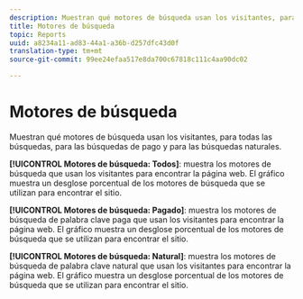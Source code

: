 ```yaml
---
description: Muestran qué motores de búsqueda usan los visitantes, para todas las búsquedas, para las búsquedas de pago y para las búsquedas naturales.
title: Motores de búsqueda
topic: Reports
uuid: a8234a11-ad83-44a1-a36b-d257dfc43d0f
translation-type: tm+mt
source-git-commit: 99ee24efaa517e8da700c67818c111c4aa90dc02

---
```



# Motores de búsqueda

Muestran qué motores de búsqueda usan los visitantes, para todas las búsquedas, para las búsquedas de pago y para las búsquedas naturales.

**[!UICONTROL Motores de búsqueda: Todos]**: muestra los motores de búsqueda que usan los visitantes para encontrar la página web. El gráfico muestra un desglose porcentual de los motores de búsqueda que se utilizan para encontrar el sitio.

**[!UICONTROL Motores de búsqueda: Pagado]**: muestra los motores de búsqueda de palabra clave paga que usan los visitantes para encontrar la página web. El gráfico muestra un desglose porcentual de los motores de búsqueda que se utilizan para encontrar el sitio.

**[!UICONTROL Motores de búsqueda: Natural]**: muestra los motores de búsqueda de palabra clave natural que usan los visitantes para encontrar la página web. El gráfico muestra un desglose porcentual de los motores de búsqueda que se utilizan para encontrar el sitio.
